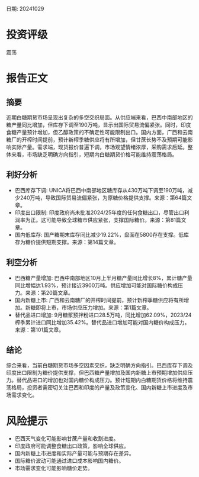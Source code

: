 
日期: 20241029

# 投资评级

震荡

# 报告正文

## 摘要

近期白糖期货市场呈现出复杂的多空交织局面。从供应端来看，巴西中南部地区的糖产量同比增加，但库存下调至190万吨，显示出国际贸易流偏紧张。同时，印度食糖产量预计增加，但乙醇政策的不确定性可能限制出口。国内方面，广西和云南糖厂的开榨时间提前，预计新榨季糖供应将有所增加，但甘蔗长势不及预期可能影响实际产量。需求端，现货报价普遍下调，市场观望情绪浓厚，采购需求后延。整体来看，市场缺乏明确方向指引，短期内白糖期货价格可能维持震荡格局。

## 利好分析

* 巴西库存下调: UNICA将巴西中南部地区糖库存从430万吨下调至190万吨，减少240万吨，导致国际贸易流偏紧张，为原糖价格提供支撑。来源：第64篇文章。
* 印度出口限制: 印度政府尚未批准2024/25年度的任何食糖出口，尽管出口利润率为正。这可能导致全球糖市供应紧张，支撑国际糖价。来源：第81篇文章。
* 国内低库存: 国产糖期末库存同比减少19.22%，盘面在5800存在支撑。低库存为糖价提供短期支撑。来源：第14篇文章。

## 利空分析

* 巴西糖产量增加: 巴西中南部地区10月上半月糖产量同比增长8%，累计糖产量同比增幅达1.93%，预计接近3900万吨。供应增加可能对国际糖价构成压力。来源：第20篇文章。
* 国内新糖上市: 广西和云南糖厂的开榨时间提前，预计新榨季糖供应将有所增加。新糖即将上市，市场供应压力增加。来源：第1篇文章。
* 替代品进口增加: 9月糖浆预拌粉进口28.5万吨，同比增加62.09%，2023/24榨季累计进口同比增加35.42%。替代品进口增加可能对国内糖价构成压力。来源：第101篇文章。

## 结论

综合来看，当前白糖期货市场多空因素交织，缺乏明确方向指引。巴西库存下调及印度出口限制为糖价提供支撑，但巴西糖产量增加及国内新糖上市预期增加供应压力。替代品进口的增加也对国内糖价构成压力。预计短期内白糖期货价格将维持震荡格局，投资者需密切关注巴西和印度的产量及政策变化、国内新糖上市进度及市场需求变化。

# 风险提示

* 巴西天气变化可能影响甘蔗产量和收割进度。
* 印度政府可能调整食糖出口政策，影响全球供应。
* 国内新糖上市进度和实际产量可能与预期存在差异。
* 国际糖价波动可能通过进口成本影响国内糖价。
* 市场需求变化可能影响糖价走势。
